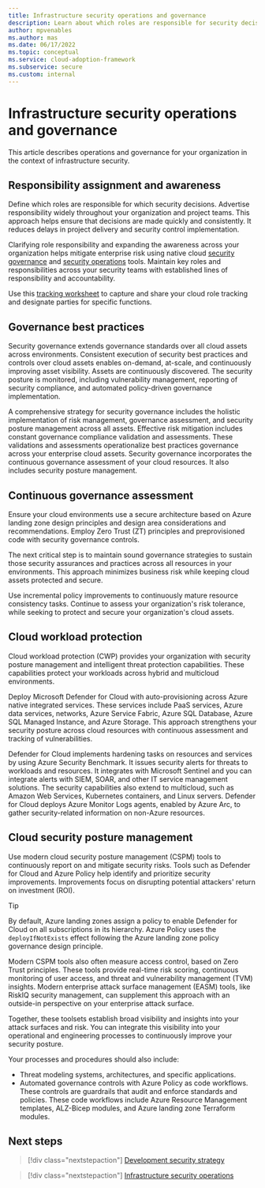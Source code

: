 ```yaml
---
title: Infrastructure security operations and governance
description: Learn about which roles are responsible for security decisions, governance best practices and continuous assessment, and other elements of operations.
author: mpvenables
ms.author: mas
ms.date: 06/17/2022
ms.topic: conceptual
ms.service: cloud-adoption-framework
ms.subservice: secure
ms.custom: internal
---
```


# Infrastructure security operations and governance

This article describes operations and governance for your organization in the context of infrastructure security.

## Responsibility assignment and awareness

Define which roles are responsible for which security decisions. Advertise responsibility widely throughout your organization and project teams. This approach helps ensure that decisions are made quickly and consistently. It reduces delays in project delivery and security control implementation.

Clarifying role responsibility and expanding the awareness across your organization helps mitigate enterprise risk using native cloud [security governance](../secure/security-governance.md) and [security operations](/security/operations) tools. Maintain key roles and responsibilities across your security teams with established lines of responsibility and accountability.

Use this [tracking worksheet](/security/compass/progress-and-role-tracking-worksheets#cloud-role-tracking-worksheet) to capture and share your cloud role tracking and designate parties for specific functions.

## Governance best practices

Security governance extends governance standards over all cloud assets across environments. Consistent execution of security best practices and controls over cloud assets enables on-demand, at-scale, and continuously improving asset visibility. Assets are continuously discovered. The security posture is monitored, including vulnerability management, reporting of security compliance, and automated policy-driven governance implementation.

A comprehensive strategy for security governance includes the holistic implementation of risk management, governance assessment, and security posture management across all assets. Effective risk mitigation includes constant governance compliance validation and assessments. These validations and assessments operationalize best practices governance across your enterprise cloud assets. Security governance incorporates the continuous governance assessment of your cloud resources. It also includes security posture management.

## Continuous governance assessment

Ensure your cloud environments use a secure architecture based on Azure landing zone design principles and design area considerations and recommendations. Employ Zero Trust (ZT) principles and preprovisioned code with security governance controls.

The next critical step is to maintain sound governance strategies to sustain those security assurances and practices across all resources in your environments. This approach minimizes business risk while keeping cloud assets protected and secure.

Use incremental policy improvements to continuously mature resource consistency tasks. Continue to assess your organization's risk tolerance, while seeking to protect and secure your organization's cloud assets.

## Cloud workload protection

Cloud workload protection (CWP) provides your organization with security posture management and intelligent threat protection capabilities. These capabilities protect your workloads across hybrid and multicloud environments.

Deploy Microsoft Defender for Cloud with auto-provisioning across Azure native integrated services. These services include PaaS services, Azure data services, networks, Azure Service Fabric, Azure SQL Database, Azure SQL Managed Instance, and Azure Storage. This approach strengthens your security posture across cloud resources with continuous assessment and tracking of vulnerabilities.

Defender for Cloud implements hardening tasks on resources and services by using Azure Security Benchmark. It issues security alerts for threats to workloads and resources. It integrates with Microsoft Sentinel and you can integrate alerts with SIEM, SOAR, and other IT service management solutions. The security capabilities also extend to multicloud, such as Amazon Web Services, Kubernetes containers, and Linux servers. Defender for Cloud deploys Azure Monitor Logs agents, enabled by Azure Arc, to gather security-related information on non-Azure resources.

## Cloud security posture management

Use modern cloud security posture management (CSPM) tools to continuously report on and mitigate security risks. Tools such as Defender for Cloud and Azure Policy help identify and prioritize security improvements. Improvements focus on disrupting potential attackers' return on investment (ROI).

> [!TIP]
> By default, Azure landing zones assign a policy to enable Defender for Cloud on all subscriptions in its hierarchy. Azure Policy uses the `deployIfNotExists` effect following the Azure landing zone policy governance design principle.

Modern CSPM tools also often measure access control, based on Zero Trust principles. These tools provide real-time risk scoring, continuous monitoring of user access, and threat and vulnerability management (TVM) insights. Modern enterprise attack surface management (EASM) tools, like RiskIQ security management, can supplement this approach with an outside-in perspective on your enterprise attack surface.

Together, these toolsets establish broad visibility and insights into your attack surfaces and risk. You can integrate this visibility into your operational and engineering processes to continuously improve your security posture.

Your processes and procedures should also include:

- Threat modeling systems, architectures, and specific applications.
- Automated governance controls with Azure Policy as code workflows. These controls are guardrails that audit and enforce standards and policies. These code workflows include Azure Resource Management templates, ALZ-Bicep modules, and Azure landing zone Terraform modules.

## Next steps

> [!div class="nextstepaction"]
> [Development security strategy](development-security-strategy-overview.md)

> [!div class="nextstepaction"]
> [Infrastructure security operations](security-operations.md)
